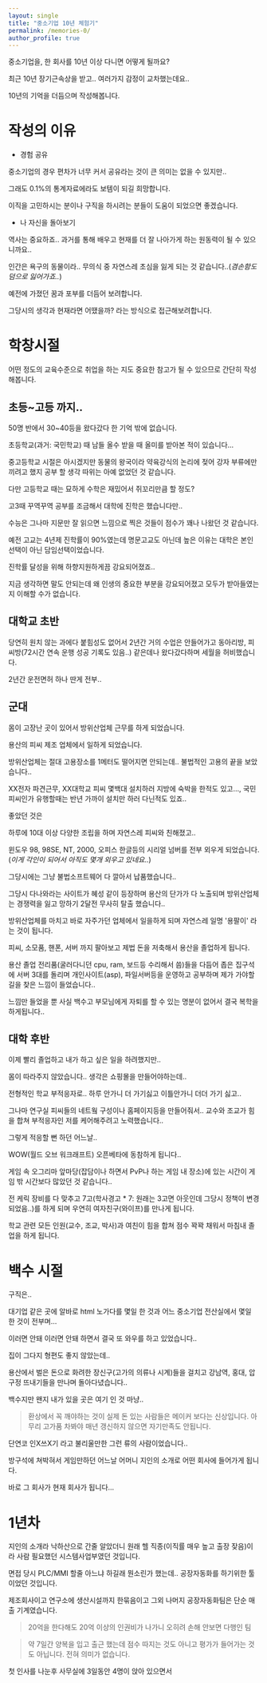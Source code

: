 ```yaml
---
layout: single
title: "중소기업 10년 체험기"
permalink: /memories-0/
author_profile: true
--- 
```


중소기업을, 한 회사를 10년 이상 다니면 어떻게 될까요?

최근 10년 장기근속상을 받고.. 여러가지 감정이 교차했는데요..

10년의 기억을 더듬으며 작성해봅니다.

# 작성의 이유

- 경험 공유  

중소기업의 경우 편차가 너무 커서 공유라는 것이 큰 의미는 없을 수 있지만..

그래도 0.1%의 통계자료에라도 보템이 되길 희망합니다.
  
이직을 고민하시는 분이나 구직을 하시려는 분들이 도움이 되었으면 좋겠습니다.

- 나 자신을 돌아보기

역사는 중요하죠.. 과거를 통해 배우고 현재를 더 잘 나아가게 하는 원동력이 될 수 있으니까요..

인간은 욕구의 동물이라.. 무의식 중 자연스레 초심을 잃게 되는 것 같습니다..(_겸손함도 덤으로 잃어가죠.._)

예전에 가졌던 꿈과 포부를 더듬어 보려합니다.

그당시의 생각과 현재라면 어땠을까? 라는 방식으로 접근해보려합니다.


# 학창시절

어떤 정도의 교육수준으로 취업을 하는 지도 중요한 참고가 될 수 있으므로 간단히 작성해봅니다.

## 초등~고등 까지..

50명 반에서 30~40등을 왔다갔다 한 기억 밖에 없습니다. 

초등학교(과거: 국민학교) 때 남들 올수 받을 때 올미를 받아본 적이 있습니다...

중고등학교 시절은 아시겠지만 동물의 왕국이라 약육강식의 논리에 젖어 강자 부류에만 끼려고 했지 공부 할 생각 따위는 아예 없었던 것 같습니다.

다만 고등학교 때는 묘하게 수학은 재밌어서 쥐꼬리만큼 할 정도?

고3때 꾸역꾸역 공부를 조금해서 대학에 진학은 했습니다만.. 

수능은 그나마 지문만 잘 읽으면 느낌으로 찍은 것들이 점수가 꽤나 나왔던 것 같습니다. 

예전 고교는 4년제 진학률이 90%였는데 명문고교도 아닌데 높은 이유는 대학은 본인 선택이 아닌 담임선택이었습니다.

진학률 달성을 위해 하향지원하게끔 강요되어졌죠..

지금 생각하면 말도 안되는데 왜 인생의 중요한 부분을 강요되어졌고 모두가 받아들였는 지 이해할 수가 없습니다. 

## 대학교 초반

당연히 원치 않는 과에다 붙힘성도 없어서 2년간 거의 수업은 안들어가고 동아리방, 피씨방(72시간 연속 운행 성공 기록도 있음..) 같은데나 왔다갔다하며 세월을 허비했습니다.

2년간 운전면허 하나 딴게 전부.. 

## 군대

몸이 고장난 곳이 있어서 방위산업체 근무를 하게 되었습니다.

용산의 피씨 제조 업체에서 일하게 되었습니다.

방위산업체는 절대 고용장소를 1메터도 떨어지면 안되는데.. 불법적인 고용의 끝을 보았습니다.. 

XX전자 파견근무, XX대학교 피씨 몇백대 설치하러 지방에 숙박을 한적도 있고..., 국민피씨인가 유행할때는 반년 가까이 설치만 하러 다닌적도 있죠..

좋았던 것은 

하루에 10대 이상 다양한 조립을 하며 자연스레 피씨와 친해졌고..

윈도우 98, 98SE, NT, 2000, 오피스 한글등의 시리얼 넘버를 전부 외우게 되었습니다.(_이게 각인이 되어서 아직도 몇개 외우고 있네요.._) 

그당시에는 그냥 불법소프트웨어 다 깔아서 납품했습니다..

그당시 다나와라는 사이트가 혜성 같이 등장하며 용산의 단가가 다 노출되며 방위산업체는 경쟁력을 잃고 망하기 2달전 무사히 탈출 했습니다..

방위산업체를 마치고 바로 자주가던 업체에서 일을하게 되며 자연스레 일명 '용팔이' 라는 것이 됩니다.

피씨, 소모품, 핸폰, 서버 까지 팔아보고 제법 돈을 저축해서 용산을 졸업하게 됩니다.

용산 졸업 전리품(굴러다니던 cpu, ram, 보드등 수리해서 씀)들을 다듬어 좁은 집구석에 서버 3대를 돌리며 개인사이트(asp), 파일서버등을 운영하고 공부하며 제가 가야할 길을 찾은 느낌이 들었습니다..

느낌만 들었을 뿐 사실 백수고 부모님에게 자퇴를 할 수 있는 명분이 없어서 결국 복학을 하게됩니다.. 
 
## 대학 후반

이제 빨리 졸업하고 내가 하고 싶은 일을 하려했지만..

몸이 따라주지 않았습니다.. 생각은 쇼핑몰을 만들어야하는데..

전형적인 학교 부적응자로.. 하루 안가니 더 가기싫고 이틀안가니 더더 가기 싫고..

그나마 연구실 피씨들의 네트웤 구성이나 홈페이지등을 만들어줘서.. 교수와 조교가 힘을 합쳐 부적응자인 저를 케어해주려고 노력했습니다..

그렇게 적응할 뻔 하던 어느날..

WOW(월드 오브 워크래프트) 오픈베타에 동참하게 됩니다..

게임 속 오그리마 앞마당(잡담이나 하면서 PvP나 하는 게임 내 장소)에 있는 시간이 게임 밖 시간보다 많았던 것 같습니다..

전 케릭 장비를 다 맞추고 7고(학사경고 * 7: 원래는 3고면 아웃인데 그당시 정책이 변경되었음..)를 하게 되며 우연히 여자친구(와이프)를 만나게 됩니다.

학교 관련 모든 인원(교수, 조교, 박사)과 여친이 힘을 합쳐 점수 꽉꽉 채워서 마침내 졸업을 하게 됩니다.

# 백수 시절

구직은.. 

대기업 같은 곳에 알바로 html 노가다를 몇일 한 것과 어느 중소기업 전산실에서 몇일 한 것이 전부며...

이러면 안돼 이러면 안돼 하면서 결국 또 와우를 하고 있었습니다..

집이 그다지 형편도 좋지 않았는데..

용산에서 벌은 돈으로 화려한 장신구(고가의 의류나 시계)들을 걸치고 강남역, 홍대, 압구정 뜨내기들을 만나며 돌아다녔습니다..

백수지만 왠지 내가 있을 곳은 여기 인 것 마냥..

> 환상에서 꼭 깨야하는 것이 실제 돈 있는 사람들은 메이커 보다는 신상입니다. 아무리 고가품 차봐야 매년 갱신하지 않으면 자기만족도 안됩니다.

단연코 인X쓰X기 라고 불리울만한 그런 류의 사람이었습니다..

방구석에 쳐박혀서 게임만하던 어느날 어머니 지인의 소개로 어떤 회사에 들어가게 됩니다.

바로 그 회사가 현재 회사가 됩니다...

# 1년차

지인의 소개라 낙하산으로 간줄 알았더니 원래 헬 직종(이직률 매우 높고 출장 잦음)이라 사람 필요했던 시스템사업부였던 것입니다.

면접 당시 PLC/MMI 할줄 아느냐 하길래 뭔소린가 했는데.. 공장자동화를 하기위한 툴이었던 것입니다.

제조회사이고 연구소에 생산시설까지 한묶음이고 그외 나머지 공장자동화팀은 단순 매출 기계였습니다.

> 20억을 한다해도 20억 이상의 인권비가 나가니 오히려 손해 안보면 다행인 팀

> 약 7일간 양복을 입고 출근 했는데 점수 따지는 것도 아니고 평가가 들어가는 것도 아닙니다. 전혀 의미가 없습니다.

첫 인사를 나눈후 사무실에 3일동안 4명이 앉아 있으면서 






